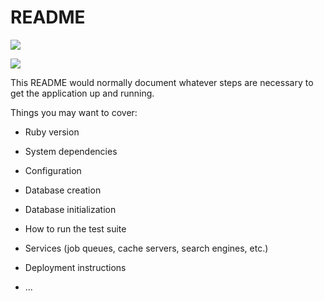 # README

![](http://res.cloudinary.com/ddpouudhk/image/upload/v1484912834/Schermafbeelding_2017-01-20_om_12.46.31_gsd8yy.png)



![](http://res.cloudinary.com/ddpouudhk/image/upload/v1484912504/Schermafbeelding_2017-01-20_om_12.38.53_jpsrl9.png)





This README would normally document whatever steps are necessary to get the
application up and running.

Things you may want to cover:

* Ruby version

* System dependencies

* Configuration

* Database creation

* Database initialization

* How to run the test suite

* Services (job queues, cache servers, search engines, etc.)

* Deployment instructions

* ...
